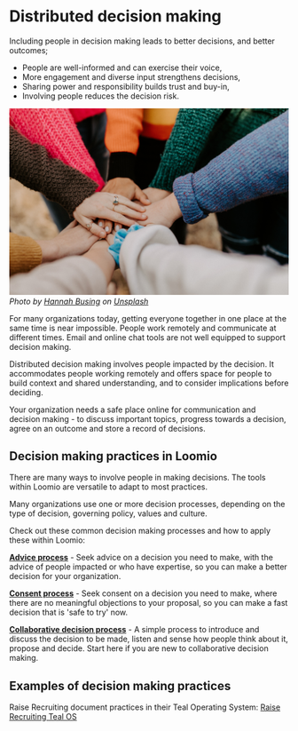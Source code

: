 # Distributed decision making

Including people in decision making leads to better decisions, and better outcomes;
- People are well-informed and can exercise their voice,
- More engagement and diverse input strengthens decisions, 
- Sharing power and responsibility builds trust and buy-in, 
- Involving people reduces the decision risk.

![](hannah-busing-Zyx1bK9mqmA-unsplash.jpg)
*Photo by <a href="https://unsplash.com/@hannahbusing?utm_source=unsplash&utm_medium=referral&utm_content=creditCopyText">Hannah Busing</a> on <a href="https://unsplash.com/s/photos/group-decision-making?utm_source=unsplash&utm_medium=referral&utm_content=creditCopyText">Unsplash</a>*

For many organizations today, getting everyone together in one place at the same time is near impossible. People work remotely and communicate at different times. Email and online chat tools are not well equipped to support decision making. 

Distributed decision making involves people impacted by the decision. It accommodates people working remotely and offers space for people to build context and shared understanding, and to consider implications before deciding. 

Your organization needs a safe place online for communication and decision making - to discuss important topics, progress towards a decision, agree on an outcome and store a record of decisions.  

## Decision making practices in Loomio

There are many ways to involve people in making decisions. The tools within Loomio are versatile to adapt to most practices.

Many organizations use one or more decision processes, depending on the type of decision, governing policy, values and culture.  

Check out these common decision making processes and how to apply these within Loomio:
 
**[Advice process](https://help.loomio.com/en/guides/advice_process/index.html)** - Seek advice on a decision you need to make, with the advice of people impacted or who have expertise, so you can make a better decision for your organization.

**[Consent process](https://help.loomio.com/en/guides/consent_process/index.html)** - Seek consent on a decision you need to make, where there are no meaningful objections to your proposal, so you can make a fast decision that is 'safe to try' now.

**[Collaborative decision process](https://help.loomio.com/en/user_manual/polls/decisions/index.html)** - A simple process to introduce and discuss the decision to be made, listen and sense how people think about it, propose and decide. Start here if you are new to collaborative decision making.

## Examples of decision making practices

Raise Recruiting document practices in their Teal Operating System: [Raise Recruiting Teal OS](https://teal.raiserecruiting.com/)

